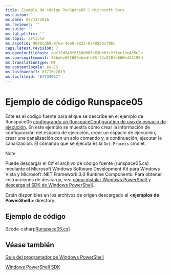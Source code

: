 ```yaml
---
title: Ejemplo de código RunSpace05 | Microsoft Docs
ms.custom: ''
ms.date: 09/13/2016
ms.reviewer: ''
ms.suite: ''
ms.tgt_pltfrm: ''
ms.topic: article
ms.assetid: 9688cd69-07ea-4ea0-8822-0a4850bcf86c
caps.latest.revision: 7
ms.openlocfilehash: abf19d848f6150d005c63bb0fc2ffbe1de405e2a
ms.sourcegitcommit: 46bebe692689ebedfe65ff2c828fe666b443198d
ms.translationtype: MT
ms.contentlocale: es-ES
ms.lasthandoff: 07/10/2019
ms.locfileid: "67734961"
---
```

# <a name="runspace05-code-sample"></a>Ejemplo de código Runspace05

Este es el código fuente para el que se describe en el ejemplo de Runspace05 [configurando un RunspaceConfiguration de uso de espacio de ejecución](https://msdn.microsoft.com/en-us/42681d19-2d05-4975-befd-afb1990e79b2). En este ejemplo se muestra cómo crear la información de configuración del espacio de ejecución, crear un espacio de ejecución, crear una canalización con un solo comando y, a continuación, ejecutar la canalización. El comando que se ejecuta es la `Get-Process` cmdlet.

> [!NOTE]
> Puede descargar el C# el archivo de código fuente (runspace05.cs) mediante el Microsoft Windows Software Development Kit para Windows Vista y Microsoft .NET Framework 3.0 Runtime Components. Para obtener instrucciones de descarga, vea [cómo instalar Windows PowerShell y descarga el SDK de Windows PowerShell](/powershell/developer/installing-the-windows-powershell-sdk).
>
> Están disponibles en los archivos de origen descargado el  **\<ejemplos de PowerShell >** directory.

## <a name="code-sample"></a>Ejemplo de código

[!code-csharp[Runspace05.cs](../../powershell-sdk-samples/SDK-2.0/csharp/Runspace05/Runspace05.cs#L11-L86 "Runspace05.cs")]

## <a name="see-also"></a>Véase también

[Guía del programador de Windows PowerShell](./windows-powershell-programmer-s-guide.md)

[Windows PowerShell SDK](../windows-powershell-reference.md)